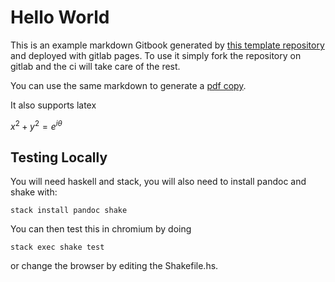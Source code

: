 # Hello World

This is an example markdown Gitbook generated by [this template repository](https://gitlab.com/locallycompact/GitbookTemplate) and deployed with gitlab pages. To use it simply fork the repository on gitlab and the ci will take care of the rest.

You can use the same markdown to generate a [pdf copy](book.pdf).

It also supports latex

$x^2 + y^2 = e^{i\theta}$

## Testing Locally

You will need haskell and stack, you will also need to install pandoc and shake with:

    stack install pandoc shake

You can then test this in chromium by doing

    stack exec shake test

or change the browser by editing the Shakefile.hs.
